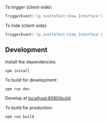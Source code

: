 To trigger (client-side):
```lua
TriggerEvent('lp_svelteTest:show_Interface')
```

To hide (client-side):
```lua
TriggerEvent('lp_svelteTest:hide_Interface')
```

## Development
Install the dependencies:
```
npm install
```
To build for development:
```
npm run dev
```
Develop at [localhost:8080/build](http://localhost:8080/build).

To build for production:
```
npm run build
```